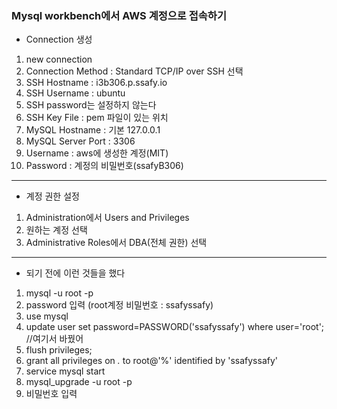 ### Mysql workbench에서 AWS 계정으로 접속하기

- Connection 생성

1. new connection
2. Connection Method : Standard TCP/IP over SSH 선택
3. SSH Hostname : i3b306.p.ssafy.io
4. SSH Username : ubuntu
5. SSH password는 설정하지 않는다
6. SSH Key File : pem 파일이 있는 위치
7. MySQL Hostname : 기본 127.0.0.1
8. MySQL Server Port : 3306
9. Username : aws에 생성한 계정(MIT)
10. Password : 계정의 비밀번호(ssafyB306)

---

- 계정 권한 설정
1. Administration에서 Users and Privileges
2. 원하는 계정 선택
3. Administrative Roles에서 DBA(전체 권한) 선택


---

- 되기 전에 이런 것들을 했다

1. mysql -u root -p
2. password 입력 (root계정 비밀번호 : ssafyssafy)
3. use mysql
4. update user set password=PASSWORD('ssafyssafy') where user='root'; //여기서 바꿨어
5. flush privileges;
6. grant all privileges on *.* to root@'%' identified by 'ssafyssafy'
7. service mysql start
8. mysql_upgrade -u root -p
9. 비밀번호 입력